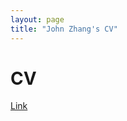 ```yaml
---
layout: page
title: "John Zhang's CV"
---
```


# CV
[Link](https://github.com/zafc/zafc.github.io/blob/master/Resume_JSZHANG_2-25-25.pdf)


